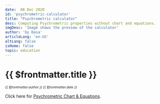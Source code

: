 ```yaml
---
date:  08 Dec 2020
id: 'psychrometric-calculator'
title: "Psychrometric calculator"
desc: Computing Psychrometric properties without chart and equations.
imgDesc: 'Image shows the preview of the calculator'
author: 'by Dasa'
articleLang: 'en-US'
altLang: false
isHome: false
topic: education
---
```


<altLang />

# {{ $frontmatter.title }}
<i style="font-size: 0.75em;"> {{ $frontmatter.author }} {{ $frontmatter.date }} </i>

Click here for [Psychrometric Chart & Equations](https://thedatatalks.in/education/psychrometric-chart-and-related-equations).

<DynamicGlobalComponent componentName="PsychrometricProperties" />